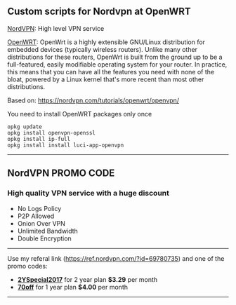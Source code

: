 ## Custom scripts for Nordvpn at OpenWRT

[NordVPN](https://ref.nordvpn.com/?id=69780735): High level VPN service 

[OpenWRT](http://www.openwrt.org): OpenWrt is a highly extensible GNU/Linux distribution for embedded devices (typically wireless routers). Unlike many other distributions for these routers, OpenWrt is built from the ground up to be a full-featured, easily modifiable operating system for your router. In practice, this means that you can have all the features you need with none of the bloat, powered by a Linux kernel that's more recent than most other distributions.


Based on: https://nordvpn.com/tutorials/openwrt/openvpn/

You need to install OpenWRT packages only once
```
opkg update
opkg install openvpn-openssl
opkg install ip-full
opkg install install luci-app-openvpn
```

---
## NordVPN PROMO CODE
### High quality VPN service with a huge discount
- No Logs Policy
- P2P Allowed
- Onion Over VPN
- Unlimited Bandwidth
- Double Encryption
---

Use my referal link (https://ref.nordvpn.com/?id=69780735) and one of the promo codes:
- [**2YSpecial2017**](https://ref.nordvpn.com/?id=69780735) for 2 year plan **$3.29** per month
- [**70off**](https://ref.nordvpn.com/?id=69780735) for 1 year plan **$4.00** per month
----
